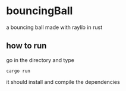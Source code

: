 # bouncingBall
a bouncing ball made with raylib in rust

## how to run
go in the directory and type
```
cargo run
```
it should install and compile the dependencies
